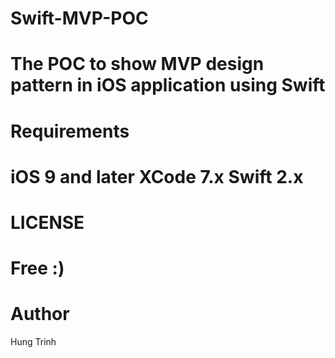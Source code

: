 # Swift-MVP-POC
The POC to show MVP design pattern in iOS application using Swift
=============
# Requirements
  iOS 9 and later
  XCode 7.x
  Swift 2.x
=============
# LICENSE
  Free :)
=============
# Author
  Hung Trinh
  
  
